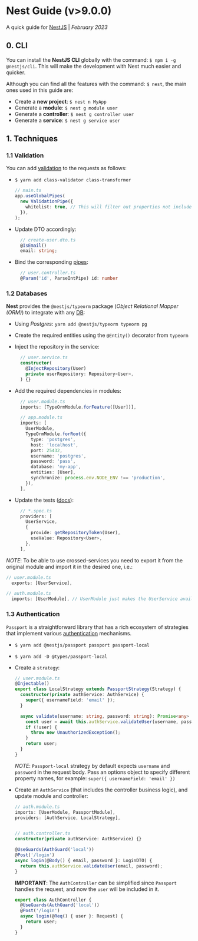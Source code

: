 # Nest Guide (v>9.0.0)

A quick guide for [NestJS](https://docs.nestjs.com/) | _February 2023_

## 0. CLI

You can install the **NestJS CLI** globally with the command: `$ npm i -g @nestjs/cli`. This will make the development with Nest much easier and quicker.

Although you can find all the features with the command: `$ nest`, the main ones used in this guide are:

- Create a **new project**: `$ nest n MyApp`
- Generate a **module**: `$ nest g module user`
- Generate a **controller**: `$ nest g controller user`
- Generate a **service**: `$ nest g service user`

## 1. Techniques

### 1.1 Validation

You can add [validation](https://docs.nestjs.com/techniques/validation) to the requests as follows:

- `$ yarn add class-validator class-transformer`
  ```ts
  // main.ts
  app.useGlobalPipes(
    new ValidationPipe({
      whitelist: true, // This will filter out properties not included in the expected DTO
    }),
  );
  ```
- Update DTO accordingly:

  ```ts
    // create-user.dto.ts
    @IsEmail()
    email: string;

  ```

- Bind the corresponding [pipes](https://docs.nestjs.com/pipes):

  ```ts
    // user.controller.ts
    @Param('id', ParseIntPipe) id: number
  ```

### 1.2 Databases

**Nest** provides the `@nestjs/typeorm` package (_Object Relational Mapper (ORM)_) to integrate with any [DB](https://docs.nestjs.com/techniques/database):

- Using _Postgres_: `yarn add @nestjs/typeorm typeorm pg`
- Create the required entities using the `@Entity()` decorator from `typeorm`
- Inject the repository in the service:

  ```ts
    // user.service.ts
    constructor(
      @InjectRepository(User)
      private userRepository: Repository<User>,
    ) {}
  ```

- Add the required dependencies in modules:

  ```ts
    // user.module.ts
    imports: [TypeOrmModule.forFeature([User])],

    // app.module.ts
    imports: [
      UserModule,
      TypeOrmModule.forRoot({
        type: 'postgres',
        host: 'localhost',
        port: 25432,
        username: 'postgres',
        password: 'pass',
        database: 'my-app',
        entities: [User],
        synchronize: process.env.NODE_ENV !== 'production',
      }),
    ],
  ```

- Update the tests ([docs](https://docs.nestjs.com/techniques/database#testing)):

  ```ts
    // *.spec.ts
    providers: [
      UserService,
      {
        provide: getRepositoryToken(User),
        useValue: Repository<User>,
      },
    ],

  ```

_NOTE_: To be able to use crossed-services you need to export it from the original module and import it in the desired one, i.e.:

```ts
// user.module.ts
  exports: [UserService],

// auth.module.ts
  imports: [UserModule], // UserModule just makes the UserService available, nothing else
```

### 1.3 Authentication

`Passport` is a straightforward library that has a rich ecosystem of strategies that implement various [authentication](https://docs.nestjs.com/security/authentication) mechanisms.

- `$ yarn add @nestjs/passport passport passport-local`
- `$ yarn add -D @types/passport-local`
- Create a `strategy`:

  ```ts
  // user.module.ts
  @Injectable()
  export class LocalStrategy extends PassportStrategy(Strategy) {
    constructor(private authService: AuthService) {
      super({ usernameField: 'email' });
    }

    async validate(username: string, password: string): Promise<any> {
      const user = await this.authService.validateUser(username, password);
      if (!user) {
        throw new UnauthorizedException();
      }
      return user;
    }
  }
  ```

  _NOTE_: `Passport-local` strategy by default expects `username` and `password` in the request body. Pass an options object to specify different property names, for example: `super({ usernameField: 'email' })`

- Create an `AuthService` (that includes the controller business logic), and update module and controller:

  ```ts
  // auth.module.ts
  imports: [UserModule, PassportModule],
  providers: [AuthService, LocalStrategy],


  // auth.controller.ts
  constructor(private authService: AuthService) {}

  @UseGuards(AuthGuard('local'))
  @Post('/login')
  async login(@Body() { email, password }: LoginDTO) {
    return this.authService.validateUser(email, password);
  }
  ```

  **IMPORTANT**: The `AuthController` can be simplified since `Passport` handles the request, and now the `user` will be included in it.

  ```ts
  export class AuthController {
    @UseGuards(AuthGuard('local'))
    @Post('/login')
    async login(@Req() { user }: Request) {
      return user;
    }
  }
  ```

